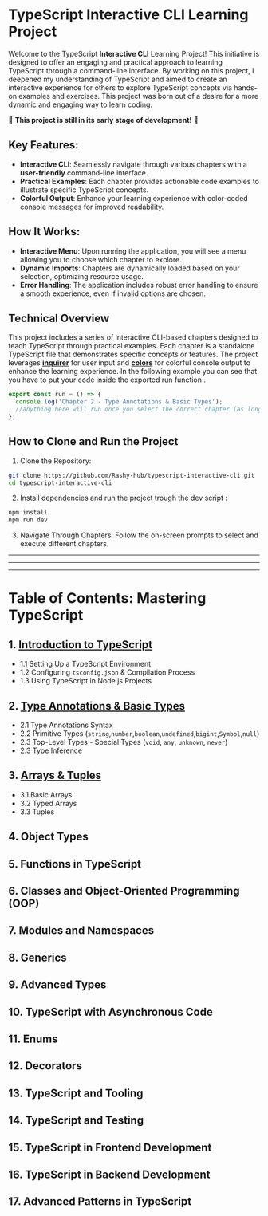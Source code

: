 # TypeScript Interactive CLI Learning Project

Welcome to the TypeScript **Interactive CLI** Learning Project! This initiative is designed to offer an engaging and practical approach to learning TypeScript through a command-line interface. By working on this project, I deepened my understanding of TypeScript and aimed to create an interactive experience for others to explore TypeScript concepts via hands-on examples and exercises. This project was born out of a desire for a more dynamic and engaging way to learn coding.

🚧 **This project is still in its early stage of development!** 🚧

## Key Features:

- **Interactive CLI**: Seamlessly navigate through various chapters with a **user-friendly** command-line interface.
- **Practical Examples**: Each chapter provides actionable code examples to illustrate specific TypeScript concepts.
- **Colorful Output**: Enhance your learning experience with color-coded console messages for improved readability.

## How It Works:

- **Interactive Menu**: Upon running the application, you will see a menu allowing you to choose which chapter to explore.
- **Dynamic Imports**: Chapters are dynamically loaded based on your selection, optimizing resource usage.
- **Error Handling**: The application includes robust error handling to ensure a smooth experience, even if invalid options are chosen.

## Technical Overview

This project includes a series of interactive CLI-based chapters designed to teach TypeScript through practical examples. Each chapter is a standalone TypeScript file that demonstrates specific concepts or features.
The project leverages **[inquirer](https://www.npmjs.com/package/inquirer)** for user input and **[colors](https://www.npmjs.com/package/colors)** for colorful console output to enhance the learning experience.
In the following example you can see that you have to put your code inside the exported run function .

```typescript
export const run = () => {
  console.log('Chapter 2 - Type Annotations & Basic Types');
  //anything here will run once you select the correct chapter (as long the chapter is registred to tableofcontent.json)
};
```

## How to Clone and Run the Project

1. Clone the Repository:

```bash
git clone https://github.com/Rashy-hub/typescript-interactive-cli.git
cd typescript-interactive-cli
```

2. Install dependencies and run the project trough the dev script :

```bash
npm install
npm run dev
```

3. Navigate Through Chapters: Follow the on-screen prompts to select and execute different chapters.

---

---

---

# Table of Contents: Mastering TypeScript

## 1. [Introduction to TypeScript](./src/chapter_1.ts)

- 1.1 Setting Up a TypeScript Environment
- 1.2 Configuring `tsconfig.json` & Compilation Process
- 1.3 Using TypeScript in Node.js Projects

## 2. [Type Annotations & Basic Types ](./src/chapter_2.ts)

- 2.1 Type Annotations Syntax
- 2.2 Primitive Types (`string`,`number`,`boolean`,`undefined`,`bigint`,`Symbol`,`null`)
- 2.3 Top-Level Types - Special Types (`void`, `any`, `unknown`, `never`)
- 2.3 Type Inference

## 3. [Arrays & Tuples](./src/chapter_3.ts)

- 3.1 Basic Arrays
- 3.2 Typed Arrays
- 3.3 Tuples

## 4. Object Types

## 5. Functions in TypeScript

## 6. Classes and Object-Oriented Programming (OOP)

## 7. Modules and Namespaces

## 8. Generics

## 9. Advanced Types

## 10. TypeScript with Asynchronous Code

## 11. Enums

## 12. Decorators

## 13. TypeScript and Tooling

## 14. TypeScript and Testing

## 15. TypeScript in Frontend Development

## 16. TypeScript in Backend Development

## 17. Advanced Patterns in TypeScript
